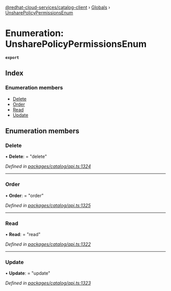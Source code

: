 [@redhat-cloud-services/catalog-client](../README.md) › [Globals](../globals.md) › [UnsharePolicyPermissionsEnum](unsharepolicypermissionsenum.md)

# Enumeration: UnsharePolicyPermissionsEnum

**`export`** 

## Index

### Enumeration members

* [Delete](unsharepolicypermissionsenum.md#delete)
* [Order](unsharepolicypermissionsenum.md#order)
* [Read](unsharepolicypermissionsenum.md#read)
* [Update](unsharepolicypermissionsenum.md#update)

## Enumeration members

###  Delete

• **Delete**: = "delete"

*Defined in [packages/catalog/api.ts:1324](https://github.com/RedHatInsights/javascript-clients/blob/master/packages/catalog/api.ts#L1324)*

___

###  Order

• **Order**: = "order"

*Defined in [packages/catalog/api.ts:1325](https://github.com/RedHatInsights/javascript-clients/blob/master/packages/catalog/api.ts#L1325)*

___

###  Read

• **Read**: = "read"

*Defined in [packages/catalog/api.ts:1322](https://github.com/RedHatInsights/javascript-clients/blob/master/packages/catalog/api.ts#L1322)*

___

###  Update

• **Update**: = "update"

*Defined in [packages/catalog/api.ts:1323](https://github.com/RedHatInsights/javascript-clients/blob/master/packages/catalog/api.ts#L1323)*
